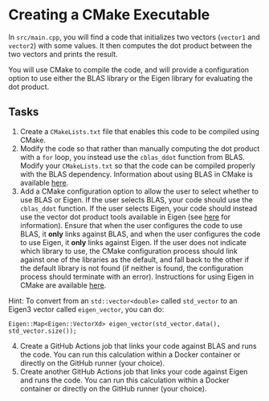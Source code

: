 # Creating a CMake Executable

In `src/main.cpp`, you will find a code that initializes two vectors (`vector1` and `vector2`) with some values.
It then computes the dot product between the two vectors and prints the result.

You will use CMake to compile the code, and will provide a configuration option to use either the BLAS library or the Eigen library for evaluating the dot product.

## Tasks

1. Create a `CMakeLists.txt` file that enables this code to be compiled using CMake.
2. Modify the code so that rather than manually computing the dot product with a `for` loop, you instead use the `cblas_ddot` function from BLAS. Modify your `CMakeLists.txt` so that the code can be compiled properly with the BLAS dependency. Information about using BLAS in CMake is available [here](https://cmake.org/cmake/help/latest/module/FindBLAS.html).
3. Add a CMake configuration option to allow the user to select whether to use BLAS or Eigen.  If the user selects BLAS, your code should use the `cblas_ddot` function. If the user selects Eigen, your code should instead use the vector dot product tools available in Eigen (see [here](https://eigen.tuxfamily.org/dox/group__TutorialMatrixArithmetic.html) for information). Ensure that when the user configures the code to use BLAS, it **only** links against BLAS, and when the user configures the code to use Eigen, it **only** links against Eigen. If the user does not indicate which library to use, the CMake configuration process should link against one of the libraries as the default, and fall back to the other if the default library is not found (if neither is found, the configuration process should terminate with an error). Instructions for using Eigen in CMake are available [here](https://eigen.tuxfamily.org/dox/TopicCMakeGuide.html).

Hint: To convert from an `std::vector<double>` called `std_vector` to an Eigen3 vector called `eigen_vector`, you can do:
```
Eigen::Map<Eigen::VectorXd> eigen_vector(std_vector.data(), std_vector.size());
```

4. Create a GitHub Actions job that links your code against BLAS and runs the code.  You can run this calculation within a Docker container or directly on the GitHub runner (your choice).
5. Create another GitHub Actions job that links your code against Eigen and runs the code.  You can run this calculation within a Docker container or directly on the GitHub runner (your choice).
